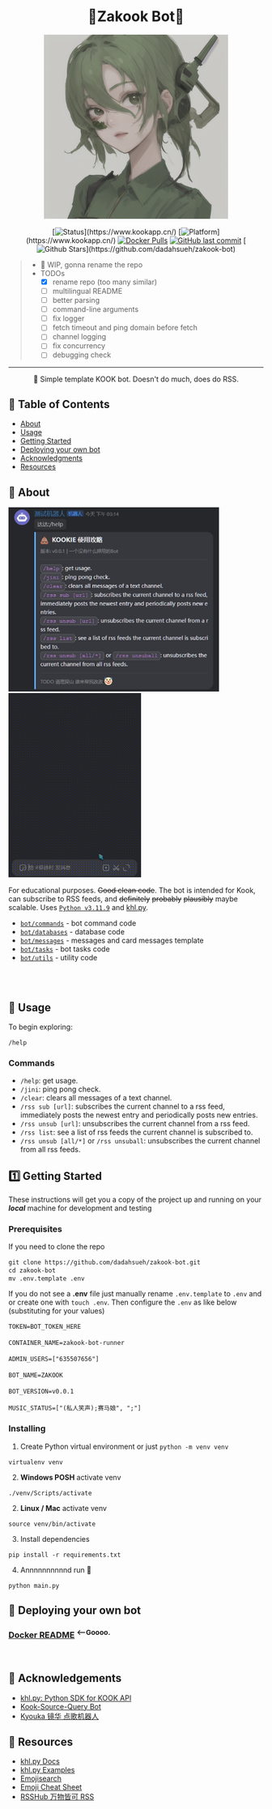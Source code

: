 <h1 align="center">🚧Zakook Bot🚧</h1>

<!-- <div align="center">

  [![cn](https://img.shields.io/badge/lang-cn-red?)](https://github.com/jonatasemidio/multilanguage-readme-pattern/blob/master/README.md)
</div> -->

<p align="center">
  <img src="images/zakook_sd.png" style="width: auto; height: 364px;">
</p>
<div align="center">

[![Status](https://img.shields.io/badge/status-wip-yellow?)](https://www.kookapp.cn/)
[![Platform](https://img.shields.io/badge/platform-kook-green?)](https://www.kookapp.cn/)
[![Docker Pulls](https://img.shields.io/docker/pulls/dadahsueh/zakook-bot?logo=docker&)](https://hub.docker.com/r/dadahsueh/zakook-bot)
[![GitHub last commit](https://img.shields.io/github/last-commit/dadahsueh/zakook-bot?logo=github&)](https://github.com/dadahsueh/zakook-bot/commits/main/)
[![Github Stars](https://img.shields.io/github/stars/dadahsueh/zakook-bot?)](https://github.com/dadahsueh/zakook-bot)

</div>

> - 🚧 WIP, gonna rename the repo
> - TODOs
>   - [x] rename repo (too many similar)
>   - [ ] multilingual README
>   - [ ] better parsing
>   - [ ] command-line arguments
>   - [ ] fix logger
>   - [ ] fetch timeout and ping domain before fetch
>   - [ ] channel logging
>   - [ ] fix concurrency
>   - [ ] debugging check
---

<p align="center"> 🤖 Simple template KOOK bot. Doesn't do much, does do RSS.
  <br> 
</p>

## 📝 Table of Contents

- [About](#about)
- [Usage](#usage)
- [Getting Started](#getting_started)
- [Deploying your own bot](#deployment)
- [Acknowledgments](#acknowledgement)
- [Resources](#resources)


## 🧐 About <a name = "about"></a>

<p align="left">
  <img src="images/screenshot.jpg" style="width: auto; height: 364px;">
  <img src="images/in_action.gif" style="width: auto; height: 364px;">
</p>

For educational purposes. ~~Good clean code~~. The bot is intended for Kook, can subscribe to RSS feeds, and ~~definitely~~ ~~probably~~ ~~plausibly~~ maybe scalable. Uses [`Python v3.11.9`](https://www.python.org/downloads/)
and [khl.py](https://github.com/TWT233/khl.py). 
- [`bot/commands`](bot/commands) - bot command code
- [`bot/databases`](bot/databases) - database code
- [`bot/messages`](bot/messages) - messages and card messages template
- [`bot/tasks`](bot/tasks) - bot tasks code
- [`bot/utils`](bot/utils) - utility code

<br>
<br>

## 🎈 Usage <a name = "usage"></a>

To begin exploring:

```
/help
```

### Commands

- `/help`: get usage.
- `/jini`: ping pong check.
- `/clear`: clears all messages of a text channel.
- `/rss sub [url]`: subscribes the current channel to a rss feed, immediately posts the newest entry and periodically
  posts new entries.
- `/rss unsub [url]`: unsubscribes the current channel from a rss feed.
- `/rss list`: see a list of rss feeds the current channel is subscribed to.
- `/rss unsub [all/*]` or `/rss unsuball`: unsubscribes the current channel from all rss feeds.

## 1️⃣ Getting Started <a name = "getting_started"></a>

These instructions will get you a copy of the project up and running on your ***local*** machine for development and testing

### Prerequisites

If you need to clone the repo

```
git clone https://github.com/dadahsueh/zakook-bot.git
cd zakook-bot
mv .env.template .env
```

If you do not see a **.env** file just manually rename `.env.template` to `.env` and or create one with `touch .env`. Then configure the `.env` as like below (substituting for your values)

```
TOKEN=BOT_TOKEN_HERE

CONTAINER_NAME=zakook-bot-runner

ADMIN_USERS=["635507656"]

BOT_NAME=ZAKOOK

BOT_VERSION=v0.0.1

MUSIC_STATUS=["(私人笑声);赛马娘", ";"]
```

### Installing

1. Create Python virtual environment or just `python -m venv venv`

```
virtualenv venv
```

2. **Windows POSH** activate venv

```
./venv/Scripts/activate
```

2. **Linux / Mac**  activate venv

```
source venv/bin/activate
```

3. Install dependencies

```
pip install -r requirements.txt
```

4. Annnnnnnnnnd run 🎊

```
python main.py
```

## 🚀 Deploying your own bot <a name = "deployment"></a>

### [Docker README](README.Docker.md) <sup><--Goooo.</sup>
<br>

## 🎉 Acknowledgements <a name = "acknowledgement"></a>

- [khl.py: Python SDK for KOOK API](https://github.com/TWT233/khl.py)
- [Kook-Source-Query Bot](https://github.com/NyaaaDoge/kook-source-query)
- [Kyouka 镜华 点歌机器人](https://github.com/shuyangzhang/Kyouka/)

## 💭 Resources <a name = "resources"></a>

- [khl.py Docs](https://khl-py.eu.org/)
- [khl.py Examples](https://github.com/TWT233/khl.py/blob/main/example/README.md)
- [Emojisearch](https://www.emojisearch.app/)
- [Emoji Cheat Sheet](https://www.webfx.com/tools/emoji-cheat-sheet/)
- [RSSHub 万物皆可 RSS](https://docs.rsshub.app/zh/)
